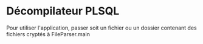# Décompilateur PLSQL

Pour utiliser l'application, passer soit un fichier ou un dossier contenant des fichiers cryptés à FileParser.main
